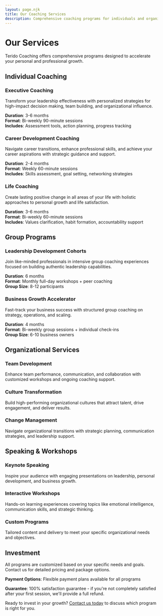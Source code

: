 ```yaml
---
layout: page.njk
title: Our Coaching Services
description: Comprehensive coaching programs for individuals and organizations
---
```


# Our Services

Terido Coaching offers comprehensive programs designed to accelerate your personal and professional growth.

## Individual Coaching

### Executive Coaching
Transform your leadership effectiveness with personalized strategies for high-impact decision making, team building, and organizational influence.

**Duration**: 3-6 months  
**Format**: Bi-weekly 90-minute sessions  
**Includes**: Assessment tools, action planning, progress tracking

### Career Development Coaching
Navigate career transitions, enhance professional skills, and achieve your career aspirations with strategic guidance and support.

**Duration**: 2-4 months  
**Format**: Weekly 60-minute sessions  
**Includes**: Skills assessment, goal setting, networking strategies

### Life Coaching
Create lasting positive change in all areas of your life with holistic approaches to personal growth and life satisfaction.

**Duration**: 3-6 months  
**Format**: Bi-weekly 60-minute sessions  
**Includes**: Values clarification, habit formation, accountability support

## Group Programs

### Leadership Development Cohorts
Join like-minded professionals in intensive group coaching experiences focused on building authentic leadership capabilities.

**Duration**: 6 months  
**Format**: Monthly full-day workshops + peer coaching  
**Group Size**: 8-12 participants

### Business Growth Accelerator
Fast-track your business success with structured group coaching on strategy, operations, and scaling.

**Duration**: 4 months  
**Format**: Bi-weekly group sessions + individual check-ins  
**Group Size**: 6-10 business owners

## Organizational Services

### Team Development
Enhance team performance, communication, and collaboration with customized workshops and ongoing coaching support.

### Culture Transformation
Build high-performing organizational cultures that attract talent, drive engagement, and deliver results.

### Change Management
Navigate organizational transitions with strategic planning, communication strategies, and leadership support.

## Speaking & Workshops

### Keynote Speaking
Inspire your audience with engaging presentations on leadership, personal development, and business growth.

### Interactive Workshops
Hands-on learning experiences covering topics like emotional intelligence, communication skills, and strategic thinking.

### Custom Programs
Tailored content and delivery to meet your specific organizational needs and objectives.

## Investment

All programs are customized based on your specific needs and goals. Contact us for detailed pricing and package options.

**Payment Options**: Flexible payment plans available for all programs

**Guarantee**: 100% satisfaction guarantee - if you're not completely satisfied after your first session, we'll provide a full refund.

Ready to invest in your growth? [Contact us today](/contact/) to discuss which program is right for you.